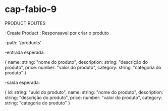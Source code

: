 # cap-fabio-9


PRODUCT ROUTES


-Create Product : Responsavel por criar o produto

-path: '/products'

-entrada esperada:
 
   {
       name: string: "nome do produto",
       description: string: "descrição do produto",
       price: number: "valor do produto",
       category: string: "categoria do produto"
   }

-saida esperada:

{
       id: string: "uuid do produto",
       name: string: "nome do produto",
       description: string: "descrição do produto",
       price: number: "valor do produto",
       category: string: "categoria do produto"
   }